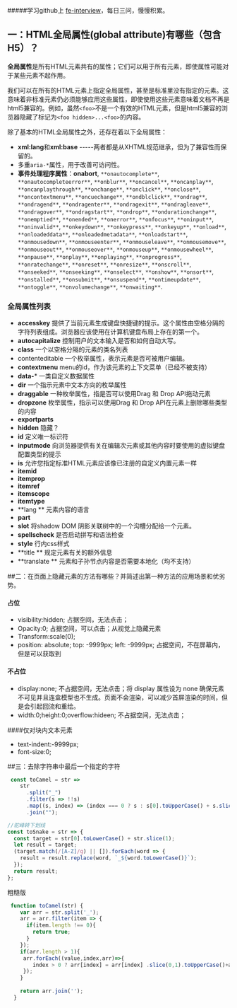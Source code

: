 #####学习github上 [fe-interview](https://github.com/haizlin/fe-interview)，每日三问，慢慢积累。



## 一：HTML全局属性(global attribute)有哪些（包含H5）？

**全局属性**是所有HTML元素共有的属性；它们可以用于所有元素，即使属性可能对于某些元素不起作用。

我们可以在所有的HTML元素上指定全局属性，甚至是标准里没有指定的元素。这意味着非标准元素仍必须能够应用这些属性，即使使用这些元素意味着文档不再是html5兼容的。例如，虽然`<foo>`不是一个有效的HTML元素，但是html5兼容的浏览器隐藏了标记为`<foo hidden>...<foo>`的内容。

除了基本的HTML全局属性之外，还存在着以下全局属性：

- **xml:lang**和**xml:base** -----两者都是从XHTML规范继承，但为了兼容性而保留的。
- 多重`aria-*`属性，用于改善可访问性。
- **事件处理程序属性**：**onabort**, `**onautocomplete**`, `**onautocompleteerror**`, `**onblur**`, `**oncancel**`, `**oncanplay**`, `**oncanplaythrough**`, `**onchange**`, `**onclick**`, `**onclose**`, `**oncontextmenu**`, `**oncuechange**`, `**ondblclick**`, `**ondrag**`, `**ondragend**`, `**ondragenter**`, `**ondragexit**`, `**ondragleave**`, `**ondragover**`, `**ondragstart**`, `**ondrop**`, `**ondurationchange**`, `**onemptied**`, `**onended**`, `**onerror**`, `**onfocus**`, `**oninput**`, `**oninvalid**`, `**onkeydown**`, `**onkeypress**`, `**onkeyup**`, `**onload**`, `**onloadeddata**`, `**onloadedmetadata**`, `**onloadstart**`, `**onmousedown**`, `**onmouseenter**`, `**onmouseleave**`, `**onmousemove**`, `**onmouseout**`, `**onmouseover**`, `**onmouseup**`, `**onmousewheel**`, `**onpause**`, `**onplay**`, `**onplaying**`, `**onprogress**`, `**onratechange**`, `**onreset**`, `**onresize**`, `**onscroll**`, `**onseeked**`, `**onseeking**`, `**onselect**`, `**onshow**`, `**onsort**`, `**onstalled**`, `**onsubmit**`, `**onsuspend**`, `**ontimeupdate**`, `**ontoggle**`, `**onvolumechange**`, `**onwaiting**`.

### 全局属性列表

- **accesskey**  提供了当前元素生成键盘快捷键的提示。这个属性由空格分隔的字符列表组成。浏览器应该使用在计算机键盘布局上存在的第一个。
- **autocapitalize** 控制用户的文本输入是否和如何自动大写。
- **class**  一个以空格分隔的元素的类名列表
- contenteditable  一个枚举属性，表示元素是否可被用户编辑。
- **contextmenu** menu的id，作为该元素的上下文菜单（已经不被支持）
- **data-***  一类自定义数据属性
- **dir** 一个指示元素中文本方向的枚举属性
- **draggable**  一种枚举属性，指是否可以使用Drag 和 Drop API拖动元素
- **dropzone**  枚举属性，指示可以使用Drag 和 Drop API在元素上删除哪些类型的内容
- **exportparts** 
- **hidden** 隐藏？
- **id** 定义唯一标识符
- **inputmode** 向浏览器提供有关在编辑次元素或其他内容时要使用的虚拟键盘配置类型的提示
- **is** 允许您指定标准HTML元素应该像已注册的自定义内置元素一样
- **itemid**
- **itemprop** 
- **itemref** 
- **itemscope**  
- **itemtype**
- **lang ** 元素内容的语言
- **part**
- **slot** 将shadow DOM 阴影关联树中的一个沟槽分配给一个元素。
- **spellscheck**  是否启动拼写和语法检查
- **style**  行内css样式
- **title ** 规定元素有关的额外信息
- **translate ** 元素和子孙节点内容是否需要本地化（均不支持）



##二：在页面上隐藏元素的方法有哪些？并简述出第一种方法的应用场景和优劣势。

#### 占位

- visibility:hidden; 占据空间，无法点击；
- Opacity:0;  占据空间，可以点击；从视觉上隐藏元素
- Transform:scale(0);
- position: absolute;   top: -9999px;   left: -9999px; 占据空间，不在屏幕内，但是可以获取到

#### 不占位

- display:none;  不占据空间，无法点击；将 display 属性设为 none 确保元素不可见并且连盒模型也不生成。页面不会渲染，可以减少首屏渲染的时间，但是会引起回流和重绘。
- width:0;height:0;overflow:hideen;  不占据空间，无法点击；

####仅对块内文本元素

- text-indent:-9999px;
- font-size:0;

##三：去除字符串中最后一个指定的字符

```js
 const toCamel = str =>
    str
      .split("_")
      .filter(s => !!s)
      .map((s, index) => (index === 0 ? s : s[0].toUpperCase() + s.slice(1)))
      .join("");
```

```js
//驼峰转下划线
const toSnake = str => {
  const target = str[0].toLowerCase() + str.slice(1);
  let result = target;
  (target.match(/[A-Z]/g) || []).forEach(word => {
    result = result.replace(word, `_${word.toLowerCase()}`);
  });
  return result;
};
```

粗糙版

```js
 function toCamel(str) {
    var arr = str.split('_');
    arr = arr.filter(item => {
      if(item.length !== 0){
        return true;
      }
    });
    if(arr.length > 1){
     arr.forEach((value,index,arr)=>{
        index > 0 ? arr[index] = arr[index] .slice(0,1).toUpperCase()+arr[index] .slice(1):arr[index] ;
     });
    }
    
    return arr.join('');
  }
```

